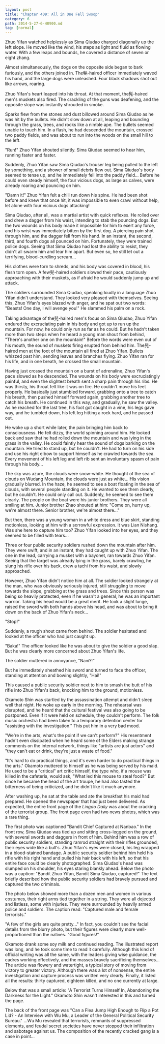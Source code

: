 ```yaml
---
layout: post
title: "Chapter 409: All in One Fell Swoop"
category: 6
path: 2014-5-27-6-40900.md
tag: [normal]
---
```


Zhuo Yifan watched helplessly as Sima Qiudao charged diagonally up the left slope. He moved like the wind, his steps as light and fluid as flowing water. With a few leaps and bounds, he covered a distance of seven or eight zhang.

Almost simultaneously, the dogs on the opposite side began to bark furiously, and the others joined in. The髡-haired officer immediately waved his hand, and the large dogs were unleashed. Four black shadows shot out like arrows, roaring.

Zhuo Yifan's heart leaped into his throat. At that moment, the髡-haired men's muskets also fired. The crackling of the guns was deafening, and the opposite slope was instantly shrouded in smoke.

Sparks flew from the stones and dust billowed around Sima Qiudao as he was hit by the bullets. He didn't slow down at all, leaping and bounding through the grass, trees, and rocks like a nimble ape. The bullets seemed unable to touch him. In a flash, he had descended the mountain, crossed two paddy fields, and was about to run into the woods on the small hill to the left.

"Run!" Zhuo Yifan shouted silently. Sima Qiudao seemed to hear him, running faster and faster.

Suddenly, Zhuo Yifan saw Sima Qiudao's trouser leg being pulled to the left by something, and a shower of small debris flew out. Sima Qiudao's body seemed to tense up, and he immediately fell into the paddy field... Before he could even steady himself, the four vicious dogs, as large as calves, were already roaring and pouncing on him.

"Damn it!" Zhuo Yifan felt a chill run down his spine. He had been shot before and knew that once hit, it was impossible to even crawl without help, let alone with four vicious dogs attacking!

Sima Qiudao, after all, was a martial artist with quick reflexes. He rolled over and drew a dagger from his waist, intending to stab the pouncing dogs. But the two wounds on his body made it impossible for him to exert any force, and his wrist was immediately bitten by the first dog. A piercing pain shot through him, and the dagger fell from his hand. In an instant, the second, third, and fourth dogs all pounced on him. Fortunately, they were trained police dogs. Seeing that Sima Qiudao had lost the ability to resist, they didn't all swarm him and tear him apart. But even so, he still let out a terrifying, blood-curdling scream...

His clothes were torn to shreds, and his body was covered in blood, his flesh torn open. A few髡-haired soldiers slowed their pace, cautiously approaching with their muskets, as if afraid he would suddenly jump up and attack.

The soldiers surrounded Sima Qiudao, speaking loudly in a language Zhuo Yifan didn't understand. They looked very pleased with themselves. Seeing this, Zhuo Yifan's eyes blazed with anger, and he spat out two words: "Beasts! One day, I will avenge you!" He slammed his palm on a rock.

Taking advantage of the髡-haired men's focus on Sima Qiudao, Zhuo Yifan endured the excruciating pain in his body and got up to run up the mountain. For now, he could only run as far as he could. But he hadn't taken more than two steps when he heard a young man shout from behind, "There's another one on the mountain!" Before the words were even out of his mouth, the sound of muskets firing erupted from behind him. The髡-haired men at the foot of the mountain all fired at Zhuo Yifan. Bullets whizzed past him, sending leaves and branches flying. Zhuo Yifan ran for his life, and in one breath, he crossed the small mountain.

Having just crossed the mountain on a burst of adrenaline, Zhuo Yifan's pace slowed as he descended. The wounds on his body were excruciatingly painful, and even the slightest breath sent a sharp pain through his ribs. He was thirsty, his throat felt like it was on fire. He couldn't move his feet properly. He basically just stumbled forward, grabbing onto a tree to catch his breath, then pushed himself forward again, grabbing another tree to catch his breath. He continued in this way, and gradually, he saw the valley. As he reached for the last tree, his foot got caught in a vine, his legs gave way, and he tumbled down, his left leg hitting a rock hard, and he passed out.

He woke up a short while later, the pain bringing him back to consciousness. He felt dizzy, the world spinning around him. He looked back and saw that he had rolled down the mountain and was lying in the grass in the valley. He could faintly hear the sound of dogs barking on the mountain. He tried to stand up, but he couldn't. He had to turn on his side and use his right elbow to support himself as he crawled towards the sea. Every movement of his left leg and left rib sent an involuntary spasm of pain through his body...

The sky was azure, the clouds were snow-white. He thought of the sea of clouds on Wudang Mountain, the clouds were just as white... His vision gradually blurred. In the haze, he seemed to see a boat floating in the sea of clouds, with several people standing on it. He wanted to see them clearly, but he couldn't. He could only call out. Suddenly, he seemed to see them clearly. The people on the boat were his junior brothers. They were all smiling at him. Junior brother Zhao shouted at him: "Come on, hurry up, we're almost there. Senior brother, we're almost there..."

But then, there was a young woman in a white dress and blue skirt, standing motionless, looking at him with a sorrowful expression. It was Lian Nishang. Was she here to capture him too? Zhuo Yifan looked into her eyes, and they seemed to be filled with tears...

Three or four public security soldiers rushed down the mountain after him. They were swift, and in an instant, they had caught up with Zhuo Yifan. The one in the lead, carrying a musket with a bayonet, ran towards Zhuo Yifan. Seeing that the target was already lying in the grass, barely crawling, he slung his rifle over his back, drew a tachi from his waist, and slowly approached.

However, Zhuo Yifan didn't notice him at all. The soldier looked strangely at the man, who was obviously seriously injured, still struggling to move towards the slope, grabbing at the grass and trees. Since this person was being so heavily protected, even if he wasn't a general, he was an important warrior. Taking his head would be a great merit. He took a slight lunge, raised the sword with both hands above his head, and was about to bring it down on the back of Zhuo Yifan's neck...

"Stop!"

Suddenly, a rough shout came from behind. The soldier hesitated and looked at the officer who had just caught up.

"Baka!" The officer looked like he was about to give the soldier a good slap. But he was clearly more concerned about Zhuo Yifan's life.

The soldier muttered in annoyance, "Nani?!"

But he immediately sheathed his sword and turned to face the officer, standing at attention and bowing slightly, "Hai!"

This caused a public security soldier next to him to smash the butt of his rifle into Zhuo Yifan's back, knocking him to the ground, motionless.

Okamoto Shin was startled by the assassination attempt and didn't sleep well that night. He woke up early in the morning. The rehearsal was disrupted, and he heard that the cultural festival was also going to be postponed. Even if it were held on schedule, they couldn't perform. The folk music orchestra had been taken to a temporary detention center for "assisting with the investigation." This put him in a very bad mood.

"We're in the arts, what's the point if we can't perform?" His resentment hadn't even dissipated when he heard some of the Elders making strange comments on the internal network, things like "artists are just actors" and "they can't eat or drink, they're just a waste of food."

"It's hard to do practical things, and it's even harder to do practical things in the arts." Okamoto muttered to himself as he was being served by his maid. He used to be a "critical" art critic himself, the type who, if a mouse was killed in the cafeteria, would ask, "What led this mouse to steal food?" But since he became the head of the art troupe, he had also tasted the bitterness of being criticized, and he didn't like it much anymore.

After washing up, he sat at the table and ate the breakfast his maid had prepared. He opened the newspaper that had just been delivered. As expected, the entire front page of the *Lingao Daily* was about the cracking of the terrorist group. The front page even had two news photos, which was a rare thing.

The first photo was captioned "Bandit Chief Captured at Nanbao." In the front row, Sima Qiudao was tied up and sitting cross-legged on the ground, with several swords and daggers in front of him. Behind him was a row of public security soldiers, standing ramrod straight with their rifles grounded, their eyes wide like a bull's. Zhuo Yifan's eyes were closed, his leg wrapped in a blood-stained bandage. A public security soldier behind him held his rifle with his right hand and pulled his hair back with his left, so that his entire face could be clearly photographed. Sima Qiudao's head was slumped on his shoulder, his eyes staring blankly ahead. Below the photo was a caption: "Bandit Zhuo Yifan, Bandit Sima Qiudao, captured!" The text briefly described how the public security soldiers had bravely pursued and captured the two criminals.

The photo below showed more than a dozen men and women in various costumes, their right arms tied together in a string. They were all dejected and listless, some with injuries. They were surrounded by heavily armed police and soldiers. The caption read: "Captured male and female terrorists."

"A few of the girls are quite pretty..." In fact, you couldn't see the facial details from the blurry photo, but their figures were clearly more well-proportioned than the natives. "Good figures!"

Okamoto drank some soy milk and continued reading. The illustrated report was long, and he took some time to read it carefully. Although this kind of official writing was all the same, with the leaders giving wise guidance, the cadres working effectively, and the masses bravely sacrificing themselves... The article was flowery and watertight, a typical story of moving from victory to greater victory. Although there was a lot of nonsense, the entire investigation and capture process was written very clearly. Finally, it listed all the results: thirty captured, eighteen killed, and no one currently at large.

Below that was a small article: "A Terrorist Turns Himself In, Abandoning the Darkness for the Light." Okamoto Shin wasn't interested in this and turned the page.

The back of the front page was "Can a Flea Jump High Enough to Flip a Pot Lid? - An Interview with Wu Mu, a Leader of the General Political Security Bureau." ...Wu Mu revealed that terrorists, remnants of suppressed elements, and feudal secret societies have never stopped their infiltration and sabotage against us. The composition of the recently cracked gang is a case in point...